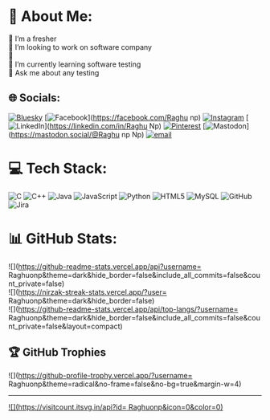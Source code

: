 # 💫 About Me:
🔭 I’m a fresher<br>👯 I’m looking to work on software company <br>🤝 <br>🌱 I’m currently learning software testing<br>💬 Ask me about any testing<br>


## 🌐 Socials:
[![Bluesky](https://img.shields.io/badge/bluesky-0285FF?style=for-the-badge&logo=bluesky&logoColor=%23FFFFFF)](https://bsky.app/profile/raghu) [![Facebook](https://img.shields.io/badge/Facebook-%231877F2.svg?logo=Facebook&logoColor=white)](https://facebook.com/Raghu np) [![Instagram](https://img.shields.io/badge/Instagram-%23E4405F.svg?logo=Instagram&logoColor=white)](https://instagram.com/Raghu_n_p) [![LinkedIn](https://img.shields.io/badge/LinkedIn-%230077B5.svg?logo=linkedin&logoColor=white)](https://linkedin.com/in/Raghu Np) [![Pinterest](https://img.shields.io/badge/Pinterest-%23E60023.svg?logo=Pinterest&logoColor=white)](https://pinterest.com/raghunp0901) [![Mastodon](https://img.shields.io/badge/-MASTODON-%232B90D9?logo=mastodon&logoColor=white)](https://mastodon.social/@Raghu np Np) [![email](https://img.shields.io/badge/Email-D14836?logo=gmail&logoColor=white)](mailto:Raghunp0901@gmail.com) 

# 💻 Tech Stack:
![C](https://img.shields.io/badge/c-%2300599C.svg?style=for-the-badge&logo=c&logoColor=white) ![C++](https://img.shields.io/badge/c++-%2300599C.svg?style=for-the-badge&logo=c%2B%2B&logoColor=white) ![Java](https://img.shields.io/badge/java-%23ED8B00.svg?style=for-the-badge&logo=openjdk&logoColor=white) ![JavaScript](https://img.shields.io/badge/javascript-%23323330.svg?style=for-the-badge&logo=javascript&logoColor=%23F7DF1E) ![Python](https://img.shields.io/badge/python-3670A0?style=for-the-badge&logo=python&logoColor=ffdd54) ![HTML5](https://img.shields.io/badge/html5-%23E34F26.svg?style=for-the-badge&logo=html5&logoColor=white) ![MySQL](https://img.shields.io/badge/mysql-4479A1.svg?style=for-the-badge&logo=mysql&logoColor=white) ![GitHub](https://img.shields.io/badge/github-%23121011.svg?style=for-the-badge&logo=github&logoColor=white) ![Jira](https://img.shields.io/badge/jira-%230A0FFF.svg?style=for-the-badge&logo=jira&logoColor=white)
# 📊 GitHub Stats:
![](https://github-readme-stats.vercel.app/api?username= Raghuonp&theme=dark&hide_border=false&include_all_commits=false&count_private=false)<br/>
![](https://nirzak-streak-stats.vercel.app/?user= Raghuonp&theme=dark&hide_border=false)<br/>
![](https://github-readme-stats.vercel.app/api/top-langs/?username= Raghuonp&theme=dark&hide_border=false&include_all_commits=false&count_private=false&layout=compact)

## 🏆 GitHub Trophies
![](https://github-profile-trophy.vercel.app/?username= Raghuonp&theme=radical&no-frame=false&no-bg=true&margin-w=4)

---
[![](https://visitcount.itsvg.in/api?id= Raghuonp&icon=0&color=0)](https://visitcount.itsvg.in)

<!-- Proudly created with GPRM ( https://gprm.itsvg.in ) -->
